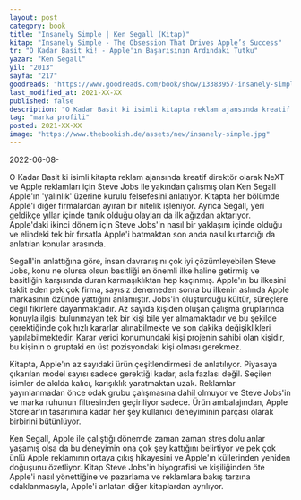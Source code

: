 ```yaml
---
layout: post  
category: book  
title: "Insanely Simple | Ken Segall (Kitap)"  
kitap: "Insanely Simple - The Obsession That Drives Apple’s Success"  
tr: "O Kadar Basit ki! - Apple'ın Başarısının Ardındaki Tutku"  
yazar: "Ken Segall"  
yil: "2013"  
sayfa: "217"  
goodreads: "https://www.goodreads.com/book/show/13383957-insanely-simple"  
last_modified_at: 2021-XX-XX
published: false  
description: "O Kadar Basit ki isimli kitapta reklam ajansında kreatif direktör olarak NeXT ve Apple reklamları için Steve Jobs ile yakından çalışmış olan Ken Segall Apple'ın 'yalınlık' üzerine kurulu felsefesini anlatıyor."  
tag: "marka profili"
posted: 2021-XX-XX  
image: "https://www.thebookish.de/assets/new/insanely-simple.jpg"
---
```


2022-06-08-

O Kadar Basit ki isimli kitapta reklam ajansında kreatif direktör olarak NeXT ve Apple reklamları için Steve Jobs ile yakından çalışmış olan Ken Segall Apple'ın 'yalınlık' üzerine kurulu felsefesini anlatıyor. Kitapta her bölümde Apple'i diğer firmalardan ayıran bir nitelik işleniyor. Ayrıca Segall, yeri geldikçe yıllar içinde tanık olduğu olayları da ilk ağızdan aktarıyor. Apple'daki ikinci dönem için Steve Jobs'in nasıl bir yaklaşım içinde olduğu ve elindeki tek bir fırsatla Apple'i batmaktan son anda nasıl kurtardığı da anlatılan konular arasında.

Segall'in anlattığına göre, insan davranışını çok iyi çözümleyebilen Steve Jobs, konu ne olursa olsun basitliği en önemli ilke haline getirmiş ve basitliğin karşısında duran karmaşıklıktan hep kaçınmış. Apple'ın bu ilkesini taklit eden pek çok firma, sayısız denemeden sonra bu ilkenin aslında Apple markasının özünde yattığını anlamıştır. Jobs'in oluşturduğu kültür, süreçlere değil fikirlere dayanmaktadır. Az sayıda kişiden oluşan çalışma gruplarında konuyla ilgisi bulunmayan tek bir kişi bile yer almamaktadır ve bu şekilde gerektiğinde çok hızlı kararlar alınabilmekte ve son dakika değişiklikleri yapılabilmektedir. Karar verici konumundaki kişi projenin sahibi olan kişidir, bu kişinin o gruptaki en üst pozisyondaki kişi olması gerekmez.

Kitapta, Apple'ın az sayıdaki ürün çeşitlendirmesi de anlatılıyor. Piyasaya çıkarılan model sayısı sadece gerektiği kadar, asla fazlası değil. Seçilen isimler de akılda kalıcı, karışıklık yaratmaktan uzak. Reklamlar yayınlanmadan önce odak grubu çalışmasına dahil olmuyor ve Steve Jobs'in ve marka ruhunun filtresinden geçiriliyor sadece. Ürün ambalajından, Apple Storelar'ın tasarımına kadar her şey kullanıcı deneyiminin parçası olarak birbirini bütünlüyor.

Ken Segall, Apple ile çalıştığı dönemde zaman zaman stres dolu anlar yaşamış olsa da bu deneyimin ona çok şey kattığını belirtiyor ve pek çok ünlü Apple reklamının ortaya çıkış hikayesini ve Apple'ın küllerinden yeniden doğuşunu özetliyor. Kitap Steve Jobs'in biyografisi ve kişiliğinden öte Apple'i nasıl yönettiğine ve pazarlama ve reklamlara bakış tarzına odaklanmasıyla, Apple'i anlatan diğer kitaplardan ayrılıyor.
